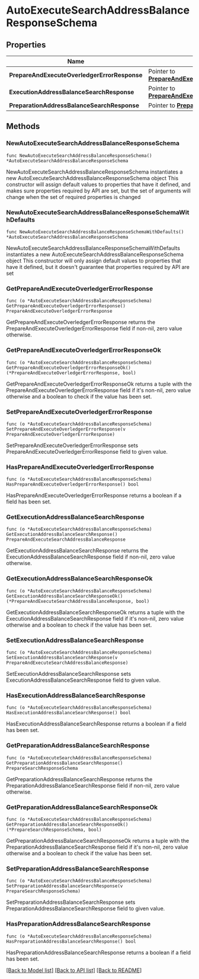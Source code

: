 # AutoExecuteSearchAddressBalanceResponseSchema

## Properties

Name | Type | Description | Notes
------------ | ------------- | ------------- | -------------
**PrepareAndExecuteOverledgerErrorResponse** | Pointer to [**PrepareAndExecuteOverledgerErrorResponse**](PrepareAndExecuteOverledgerErrorResponse.md) |  | [optional] 
**ExecutionAddressBalanceSearchResponse** | Pointer to [**PrepareAndExecuteSearchAddressBalanceResponse**](PrepareAndExecuteSearchAddressBalanceResponse.md) |  | [optional] 
**PreparationAddressBalanceSearchResponse** | Pointer to [**PrepareSearchResponseSchema**](PrepareSearchResponseSchema.md) |  | [optional] 

## Methods

### NewAutoExecuteSearchAddressBalanceResponseSchema

`func NewAutoExecuteSearchAddressBalanceResponseSchema() *AutoExecuteSearchAddressBalanceResponseSchema`

NewAutoExecuteSearchAddressBalanceResponseSchema instantiates a new AutoExecuteSearchAddressBalanceResponseSchema object
This constructor will assign default values to properties that have it defined,
and makes sure properties required by API are set, but the set of arguments
will change when the set of required properties is changed

### NewAutoExecuteSearchAddressBalanceResponseSchemaWithDefaults

`func NewAutoExecuteSearchAddressBalanceResponseSchemaWithDefaults() *AutoExecuteSearchAddressBalanceResponseSchema`

NewAutoExecuteSearchAddressBalanceResponseSchemaWithDefaults instantiates a new AutoExecuteSearchAddressBalanceResponseSchema object
This constructor will only assign default values to properties that have it defined,
but it doesn't guarantee that properties required by API are set

### GetPrepareAndExecuteOverledgerErrorResponse

`func (o *AutoExecuteSearchAddressBalanceResponseSchema) GetPrepareAndExecuteOverledgerErrorResponse() PrepareAndExecuteOverledgerErrorResponse`

GetPrepareAndExecuteOverledgerErrorResponse returns the PrepareAndExecuteOverledgerErrorResponse field if non-nil, zero value otherwise.

### GetPrepareAndExecuteOverledgerErrorResponseOk

`func (o *AutoExecuteSearchAddressBalanceResponseSchema) GetPrepareAndExecuteOverledgerErrorResponseOk() (*PrepareAndExecuteOverledgerErrorResponse, bool)`

GetPrepareAndExecuteOverledgerErrorResponseOk returns a tuple with the PrepareAndExecuteOverledgerErrorResponse field if it's non-nil, zero value otherwise
and a boolean to check if the value has been set.

### SetPrepareAndExecuteOverledgerErrorResponse

`func (o *AutoExecuteSearchAddressBalanceResponseSchema) SetPrepareAndExecuteOverledgerErrorResponse(v PrepareAndExecuteOverledgerErrorResponse)`

SetPrepareAndExecuteOverledgerErrorResponse sets PrepareAndExecuteOverledgerErrorResponse field to given value.

### HasPrepareAndExecuteOverledgerErrorResponse

`func (o *AutoExecuteSearchAddressBalanceResponseSchema) HasPrepareAndExecuteOverledgerErrorResponse() bool`

HasPrepareAndExecuteOverledgerErrorResponse returns a boolean if a field has been set.

### GetExecutionAddressBalanceSearchResponse

`func (o *AutoExecuteSearchAddressBalanceResponseSchema) GetExecutionAddressBalanceSearchResponse() PrepareAndExecuteSearchAddressBalanceResponse`

GetExecutionAddressBalanceSearchResponse returns the ExecutionAddressBalanceSearchResponse field if non-nil, zero value otherwise.

### GetExecutionAddressBalanceSearchResponseOk

`func (o *AutoExecuteSearchAddressBalanceResponseSchema) GetExecutionAddressBalanceSearchResponseOk() (*PrepareAndExecuteSearchAddressBalanceResponse, bool)`

GetExecutionAddressBalanceSearchResponseOk returns a tuple with the ExecutionAddressBalanceSearchResponse field if it's non-nil, zero value otherwise
and a boolean to check if the value has been set.

### SetExecutionAddressBalanceSearchResponse

`func (o *AutoExecuteSearchAddressBalanceResponseSchema) SetExecutionAddressBalanceSearchResponse(v PrepareAndExecuteSearchAddressBalanceResponse)`

SetExecutionAddressBalanceSearchResponse sets ExecutionAddressBalanceSearchResponse field to given value.

### HasExecutionAddressBalanceSearchResponse

`func (o *AutoExecuteSearchAddressBalanceResponseSchema) HasExecutionAddressBalanceSearchResponse() bool`

HasExecutionAddressBalanceSearchResponse returns a boolean if a field has been set.

### GetPreparationAddressBalanceSearchResponse

`func (o *AutoExecuteSearchAddressBalanceResponseSchema) GetPreparationAddressBalanceSearchResponse() PrepareSearchResponseSchema`

GetPreparationAddressBalanceSearchResponse returns the PreparationAddressBalanceSearchResponse field if non-nil, zero value otherwise.

### GetPreparationAddressBalanceSearchResponseOk

`func (o *AutoExecuteSearchAddressBalanceResponseSchema) GetPreparationAddressBalanceSearchResponseOk() (*PrepareSearchResponseSchema, bool)`

GetPreparationAddressBalanceSearchResponseOk returns a tuple with the PreparationAddressBalanceSearchResponse field if it's non-nil, zero value otherwise
and a boolean to check if the value has been set.

### SetPreparationAddressBalanceSearchResponse

`func (o *AutoExecuteSearchAddressBalanceResponseSchema) SetPreparationAddressBalanceSearchResponse(v PrepareSearchResponseSchema)`

SetPreparationAddressBalanceSearchResponse sets PreparationAddressBalanceSearchResponse field to given value.

### HasPreparationAddressBalanceSearchResponse

`func (o *AutoExecuteSearchAddressBalanceResponseSchema) HasPreparationAddressBalanceSearchResponse() bool`

HasPreparationAddressBalanceSearchResponse returns a boolean if a field has been set.


[[Back to Model list]](../README.md#documentation-for-models) [[Back to API list]](../README.md#documentation-for-api-endpoints) [[Back to README]](../README.md)


